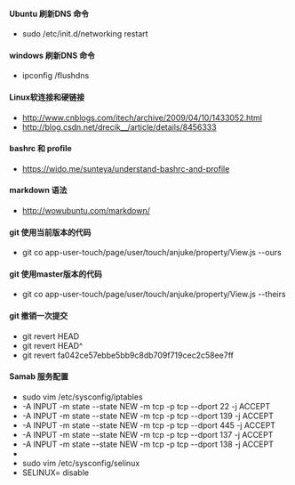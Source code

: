 #### Ubuntu 刷新DNS 命令
  * sudo /etc/init.d/networking restart
 
 
#### windows 刷新DNS 命令
  * ipconfig /flushdns


#### Linux软连接和硬链接
  * http://www.cnblogs.com/itech/archive/2009/04/10/1433052.html
  * http://blog.csdn.net/drecik__/article/details/8456333
  

#### bashrc 和 profile
  * https://wido.me/sunteya/understand-bashrc-and-profile

#### markdown 语法
  * http://wowubuntu.com/markdown/

#### git 使用当前版本的代码
  * git co app-user-touch/page/user/touch/anjuke/property/View.js --ours
  
#### git 使用master版本的代码
  * git co app-user-touch/page/user/touch/anjuke/property/View.js --theirs

#### git 撤销一次提交
  * git revert HEAD
  * git revert HEAD^  
  * git revert fa042ce57ebbe5bb9c8db709f719cec2c58ee7ff


#### Samab 服务配置
  * sudo vim /etc/sysconfig/iptables
  * -A INPUT -m state --state NEW -m tcp -p tcp --dport 22 -j ACCEPT
  * -A INPUT -m state --state NEW -m tcp -p tcp --dport 139 -j ACCEPT
  * -A INPUT -m state --state NEW -m tcp -p tcp --dport 445 -j ACCEPT
  * -A INPUT -m state --state NEW -m tcp -p tcp --dport 137 -j ACCEPT
  * -A INPUT -m state --state NEW -m tcp -p tcp --dport 138 -j ACCEPT
  * 
  * sudo vim /etc/sysconfig/selinux
  * SELINUX= disable
  

